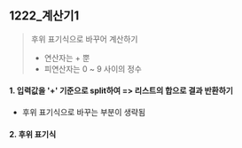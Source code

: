 ## 1222_계산기1
> 후위 표기식으로 바꾸어 계산하기
> - 연산자는 + 뿐
> - 피연산자는 0 ~ 9 사이의 정수



#### 1. 입력값을 '+' 기준으로 split하여 => 리스트의 합으로 결과 반환하기

- 후위 표기식으로 바꾸는 부분이 생략됨

  


#### 2. 후위 표기식

